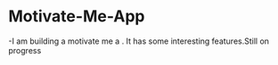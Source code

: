 # Motivate-Me-App

-I am building a motivate me a . It has some interesting features.Still on progress
